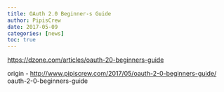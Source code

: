 ```yaml
---
title: OAuth 2.0 Beginner-s Guide
author: PipisCrew
date: 2017-05-09
categories: [news]
toc: true
---
```


https://dzone.com/articles/oauth-20-beginners-guide

origin - http://www.pipiscrew.com/2017/05/oauth-2-0-beginners-guide/ oauth-2-0-beginners-guide